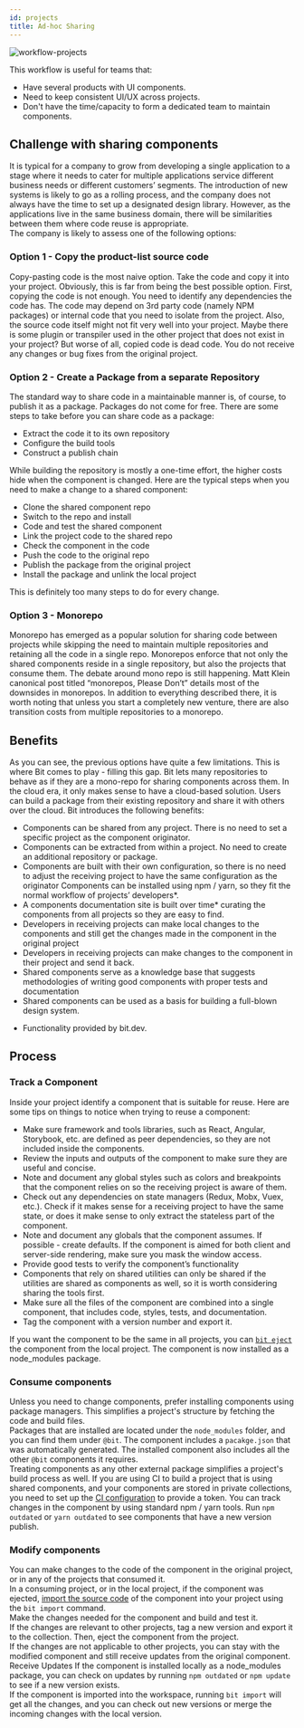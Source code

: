 ```yaml
---
id: projects
title: Ad-hoc Sharing
---
```

![workflow-projects](https://storage.googleapis.com/static.bit.dev/docs/images/workflow_projects.png)

This workflow is useful for teams that:

- Have several products with UI components.
- Need to keep consistent UI/UX across projects.
- Don't have the time/capacity to form a dedicated team to maintain components.

## Challenge with sharing components

It is typical for a company to grow from developing a single application to a stage where it needs to cater for multiple applications service different business needs or different customers’ segments. 
The introduction of new systems is likely to go as a rolling process, and the company does not always have the time to set up a designated design library. However, as the applications live in the same business domain, there will be similarities between them where code reuse is appropriate.  
The company is likely to assess one of the following options:  

### Option 1 - Copy the product-list source code

Copy-pasting code is the most naive option. Take the code and copy it into your project. Obviously, this is far from being the best possible option.
First, copying the code is not enough. You need to identify any dependencies the code has. The code may depend on 3rd party code (namely NPM packages) or internal code that you need to isolate from the project.
Also, the source code itself might not fit very well into your project. Maybe there is some plugin or transpiler used in the other project that does not exist in your project?
But worse of all, copied code is dead code. You do not receive any changes or bug fixes from the original project.

### Option 2 - Create a Package from a separate Repository

The standard way to share code in a maintainable manner is, of course, to publish it as a package. Packages do not come for free. There are some steps to take before you can share code as a package:

- Extract the code it to its own repository
- Configure the build tools
- Construct a publish chain

While building the repository is mostly a one-time effort, the higher costs hide when the component is changed. Here are the typical steps when you need to make a change to a shared component:

- Clone the shared component repo
- Switch to the repo and install
- Code and test the shared component
- Link the project code to the shared repo
- Check the component in the code
- Push the code to the original repo
- Publish the package from the original project
- Install the package and unlink the local project

This is definitely too many steps to do for every change.

### Option 3 - Monorepo

Monorepo has emerged as a popular solution for sharing code between projects while skipping the need to maintain multiple repositories and retaining all the code in a single repo. Monorepos enforce that not only the shared components reside in a single repository, but also the projects that consume them.
The debate around mono repo is still happening. Matt Klein canonical post titled “monorepos, Please Don’t” details most of the downsides in monorepos.
In addition to everything described there, it is worth noting that unless you start a completely new venture, there are also transition costs from multiple repositories to a monorepo.

## Benefits

As you can see, the previous options have quite a few limitations. This is where Bit comes to play - filling this gap. Bit lets many repositories to behave as if they are a mono-repo for sharing components across them. In the cloud era, it only makes sense to have a cloud-based solution. Users can build a package from their existing repository and share it with others over the cloud.
Bit introduces the following benefits:  

- Components can be shared from any project. There is no need to set a specific project as the component originator.  
- Components can be extracted from within a project. No need to create an additional repository or package.  
- Components are built with their own configuration, so there is no need to adjust the receiving project to have the same configuration as the originator
Components can be installed using npm / yarn, so they fit the normal workflow of projects’ developers*.  
- A components documentation site is built over time* curating the components from all projects so they are easy to find.
- Developers in receiving projects can make local changes to the components and still get the changes made in the component in the original project
- Developers in receiving projects can make changes to the component in their project and send it back.
- Shared components serve as a knowledge base that suggests methodologies of writing good components with proper tests and documentation
- Shared components can be used as a basis for building a full-blown design system.

* Functionality provided by bit.dev.

## Process

### Track a Component

Inside your project identify a component that is suitable for reuse. Here are some tips on things to notice when trying to reuse a component:  

- Make sure framework and tools libraries, such as React, Angular, Storybook, etc. are defined as peer dependencies, so they are not included inside the components.
- Review the inputs and outputs of the component to make sure they are useful and concise.
- Note and document any global styles such as colors and breakpoints that the component relies on so the receiving project is aware of them.  
- Check out any dependencies on state managers (Redux, Mobx, Vuex, etc.). Check if it makes sense for a receiving project to have the same state, or does it make sense to only extract the stateless part of the component.  
- Note and document any globals that the component assumes. If possible - create defaults. If the component is aimed for both client and server-side rendering, make sure you mask the window access.  
- Provide good tests to verify the component’s functionality
- Components that rely on shared utilities can only be shared if the utilities are shared as components as well, so it is worth considering sharing the tools first.  
- Make sure all the files of the component are combined into a single component, that includes code, styles, tests, and documentation.  
- Tag the component with a version number and export it.  

If you want the component to be the same in all projects, you can [`bit eject`](/docs/export#ejecting-components) the component from the local project. The component is now installed as a node_modules package.  

### Consume components

Unless you need to change components, prefer installing components using package managers. This simplifies a project's structure by fetching the code and build files.  
Packages that are installed are located under the `node_modules` folder, and you can find them under `@bit`. The component includes a `pacakge.json` that was automatically generated. The installed component also includes all the other `@bit` components it requires.  
Treating components as any other external package simplifies a project's build process as well.
If you are using CI to build a project that is using shared components, and your components are stored in private collections, you need to set up the [CI configuration](/docs/ci) to provide a token. 
You can track changes in the component by using standard npm / yarn tools. Run `npm outdated` or `yarn outdated` to see components that have a new version publish.  

### Modify components

You can make changes to the code of the component in the original project, or in any of the projects that consumed it.  
In a consuming project, or in the local project, if the component was ejected, [import the source code](/docs/sourcing-components) of the component into your project using the `bit import` command.  
Make the changes needed for the component and build and test it.  
If the changes are relevant to other projects, tag a new version and export it to the collection. Then, eject the component from the project.  
If the changes are not applicable to other projects, you can stay with the modified component and still receive updates from the original component.
Receive Updates
If the component is installed locally as a node_modules package, you can check on updates by running `npm outdated` or `npm update` to see if a new version exists.  
If the component is imported into the workspace, running `bit import` will get all the changes, and you can check out new versions or merge the incoming changes with the local version.
